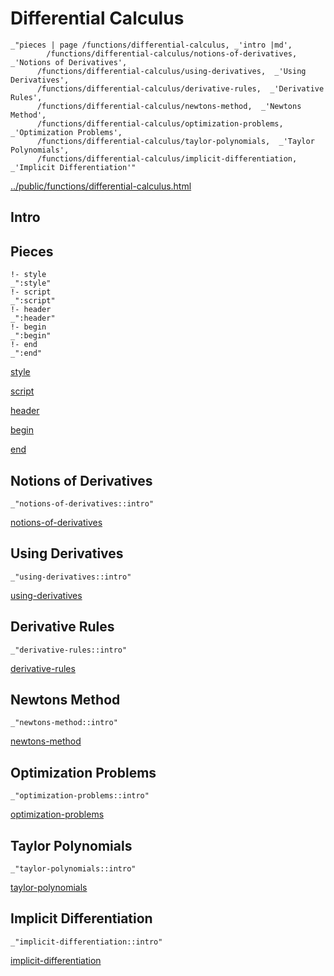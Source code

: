 # Differential Calculus

    _"pieces | page /functions/differential-calculus, _'intro |md',
            /functions/differential-calculus/notions-of-derivatives,  _'Notions of Derivatives',
          /functions/differential-calculus/using-derivatives,  _'Using Derivatives',
          /functions/differential-calculus/derivative-rules,  _'Derivative Rules',
          /functions/differential-calculus/newtons-method,  _'Newtons Method',
          /functions/differential-calculus/optimization-problems,  _'Optimization Problems',
          /functions/differential-calculus/taylor-polynomials,  _'Taylor Polynomials',
          /functions/differential-calculus/implicit-differentiation,  _'Implicit Differentiation'"

[../public/functions/differential-calculus.html](# "save:")


## Intro

## Pieces

    !- style
    _":style"
    !- script
    _":script"
    !- header
    _":header"
    !- begin
    _":begin"
    !- end
    _":end"

[style]() 

[script]()

[header]()

[begin]()

[end]()

## Notions of Derivatives

    _"notions-of-derivatives::intro"


[notions-of-derivatives](pages/functions_differential-calculus_notions-of-derivatives.md "load:")

## Using Derivatives

    _"using-derivatives::intro"


[using-derivatives](pages/functions_differential-calculus_using-derivatives.md "load:")

## Derivative Rules

    _"derivative-rules::intro"


[derivative-rules](pages/functions_differential-calculus_derivative-rules.md "load:")

## Newtons Method

    _"newtons-method::intro"


[newtons-method](pages/functions_differential-calculus_newtons-method.md "load:")

## Optimization Problems

    _"optimization-problems::intro"


[optimization-problems](pages/functions_differential-calculus_optimization-problems.md "load:")

## Taylor Polynomials

    _"taylor-polynomials::intro"


[taylor-polynomials](pages/functions_differential-calculus_taylor-polynomials.md "load:")

## Implicit Differentiation

    _"implicit-differentiation::intro"


[implicit-differentiation](pages/functions_differential-calculus_implicit-differentiation.md "load:")